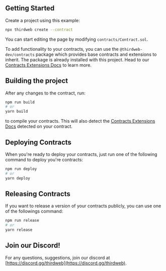 ## Getting Started

Create a project using this example:

```bash
npx thirdweb create --contract
```

You can start editing the page by modifying `contracts/Contract.sol`.

To add functionality to your contracts, you can use the `@thirdweb-dev/contracts` package which provides base contracts and extensions to inherit. The package is already installed with this project. Head to our [Contracts Extensions Docs](https://portal.thirdweb.com/contractkit) to learn more.

## Building the project

After any changes to the contract, run:

```bash
npm run build
# or
yarn build
```

to compile your contracts. This will also detect the [Contracts Extensions Docs](https://portal.thirdweb.com/contractkit) detected on your contract.

## Deploying Contracts

When you're ready to deploy your contracts, just run one of the following command to deploy you're contracts:

```bash
npm run deploy
# or
yarn deploy
```

## Releasing Contracts

If you want to release a version of your contracts publicly, you can use one of the followings command:

```bash
npm run release
# or
yarn release
```

## Join our Discord!

For any questions, suggestions, join our discord at [https://discord.gg/thirdweb](https://discord.gg/thirdweb).

